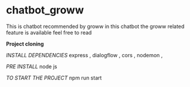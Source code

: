 # chatbot_groww
This is chatbot recommended by groww  in this chatbot the groww related feature is available feel free to read

**Project cloning**

_INSTALL DEPENDENCIES_
express , dialogflow , cors , nodemon , 


_PRE INSTALL_
node js

_TO START THE PROJECT_
npm run start

